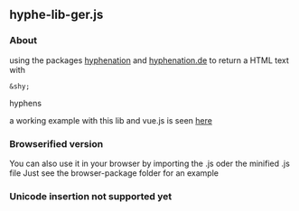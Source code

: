 ## hyphe-lib-ger.js
### About
using the packages [hyphenation](https://github.com/bramstein/hypher)
and [hyphenation.de](https://github.com/bramstein/hyphenation-patterns) to return a HTML text with 
```` 
&shy;
````
 hyphens

 a working example with this lib and vue.js is seen [here](https://blurrryy.github.io)

 ### Browserified version
You can also use it in your browser by importing the .js oder the minified .js file
Just see the browser-package folder for an example

### Unicode insertion not supported yet